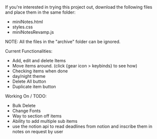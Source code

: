 If you're interested in trying this project out, download the following files and place them in the same folder:
- miniNotes.html
- styles.css
- miniNotesRevamp.js

NOTE: All the files in the "archive" folder can be ignored.

Current Functionalities:
- Add, edit and delete Items
- Move items around. (click {gear icon > keybinds} to see how)
- Checking items when done
- day/night theme
- Delete All button
- Duplicate item button

Working On / TODO: 
- Bulk Delete
- Change Fonts
- Way to section off items
- Ability to add multiple sub items
- use the notion api to read deadlines from notion and inscribe them in notes on request by user

